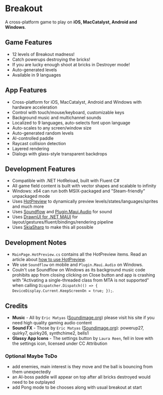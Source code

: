 # Breakout

A cross-platform game to play on **iOS, MacCatalyst, Android and Windows**.

## Game Features
* 12 levels of Breakout madness!
* Catch powerups destroying the bricks!
* If you are lucky enough shoot at bricks in Destroyer mode!
* Auto-generated levels
* Available in 9 languages

## App Features
* Cross-platform for iOS, MacCatalyst, Android and Windows with hardware acceleration
* Control with touch/mouse/keyboard, customizable keys
* Background music and multichannel sounds
* Localized to 9 languages, auto-selects font upon language
* Auto-scales to any screen/window size
* Auto-generated random levels
* AI-controlled paddle
* Raycast collision detection
* Layered rendering
* Dialogs with glass-style transparent backdrops

## Development Features
* Compatible with .NET HotReload, built with Fluent C#
* All game field content is built with vector shapes and scalable to infinity
* Windows: x64 can run both MSIX-packaged and "Steam-friendly" unpackaged mode
* Uses [HotPreview](https://github.com/BretJohnson/hot-preview) to dynamically preview levels/states/languages/sprites and much more
* Uses [Soundflow](https://github.com/LSXPrime/SoundFlow) and [Plugin.Maui.Audio](https://github.com/jfversluis/Plugin.Maui.Audio) for sound
* Uses [DrawnUI for .NET MAUI]() for layout/gestures/fluent/bindings/rendering pipeline
* Uses [SkiaSharp](https://github.com/mono/SkiaSharp) to make this all possible

## Development Notes
* `MainPage.HotPreview.cs` contains all the HotPreview items. Read an article about [how to use HotPreview](https://github.com/BretJohnson/hot-preview). 
* We use `Soundflow` on mobile and `Plugin.Maui.Audio` on Windows.
* Couln't use Soundflow on Windows as its background music code prohibits app from closing clicking on Close button 
and app is crashing with "Activating a single-threaded class from MTA is not supported" when calling `Dispatcher.Dispatch(() => { DeviceDisplay.Current.KeepScreenOn = true; });`.

## Credits

* **Music** - All by `Eric Matyas` ([Soundimage.org](https://Soundimage.org)) please visit his site if you need high quality gaming audio content
* **Sound FX** - Those by `Eric Matyas` ([Soundimage.org](https://Soundimage.org)): powerup27, quirky7, quirky26, synthchime2, bells1
* **Glassy App Icons** - The settings button by `Laura Reen`, fell in love with the settings icon, licensed under CC Attribution


### Optional Maybe ToDo

* add enemies, main interest is they move and the ball is bouncing from them unexpectedly
* an AI-boss paddle will appear on top after all bricks destroyed would need to be outplayed
* add Pong mode to be chooses along with usual breakout at start
